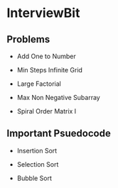 # InterviewBit

## Problems

- Add One to Number

- Min Steps Infinite Grid

- Large Factorial

- Max Non Negative Subarray

- Spiral Order Matrix I

## Important Psuedocode

- Insertion Sort

- Selection Sort

- Bubble Sort